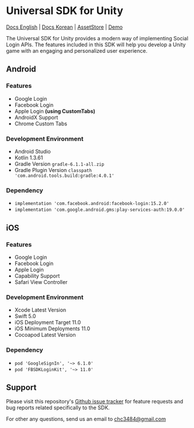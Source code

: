 # Universal SDK for Unity

[Docs English](https://chc3484.gitbook.io/sdk/unity-sdk/get-started) | [Docs Korean](./docs/ko/README.md) | [AssetStore](https://assetstore.unity.com/packages/tools/integration/universal-sdk-204843) | [Demo](https://github.com/coolishbee/universal-sdk-unity-demo)

The Universal SDK for Unity provides a modern way of implementing Social Login APIs. The features included in this SDK will help you develop a Unity game with an engaging and personalized user experience.

## Android
### Features
- Google Login
- Facebook Login
- Apple Login **(using CustomTabs)**
- AndroidX Support
- Chrome Custom Tabs

### Development Environment
- Android Studio
- Kotlin 1.3.61
- Gradle Version `gradle-6.1.1-all.zip`
- Gradle Plugin Version `classpath 'com.android.tools.build:gradle:4.0.1'`

### Dependency
- `implementation 'com.facebook.android:facebook-login:15.2.0'`
- `implementation 'com.google.android.gms:play-services-auth:19.0.0'`

## iOS
### Features
- Google Login
- Facebook Login
- Apple Login
- Capability Support
- Safari View Controller

### Development Environment
- Xcode Latest Version
- Swift 5.0
- iOS Deployment Target 11.0
- iOS Minimum Deployments 11.0
- Cocoapod Latest Version

### Dependency
- `pod 'GoogleSignIn', '~> 6.1.0'`
- `pod 'FBSDKLoginKit', '~> 11.0'`

## Support

Please visit this repository's [Github issue tracker](https://github.com/jameschun7/universal-sdk-unity/issues) for feature requests and bug reports related specifically to the SDK.

For other any questions, send us an email to chc3484@gmail.com
